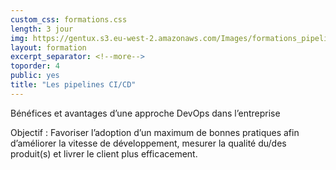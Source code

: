 ```yaml
---
custom_css: formations.css
length: 3 jour
img: https://gentux.s3.eu-west-2.amazonaws.com/Images/formations_pipelines.jpg
layout: formation
excerpt_separator: <!--more-->
toporder: 4
public: yes
title: "Les pipelines CI/CD"
---
```


Bénéfices et avantages d’une approche DevOps dans l’entreprise

Objectif : Favoriser l’adoption d’un maximum de bonnes pratiques afin d’améliorer la vitesse de
développement, mesurer la qualité du/des produit(s) et livrer le client plus efficacement.

<!--more-->


